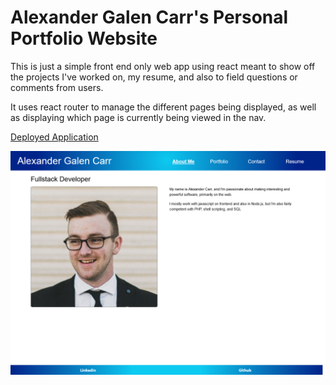 # Alexander Galen Carr's Personal Portfolio Website

This is just a simple front end only web app using react meant to show off the projects I've worked on, my resume, and also to field questions or comments from users.

It uses react router to manage the different pages being displayed, as well as displaying which page is currently being viewed in the nav.

[Deployed Application](https://alexandergalen.github.io/react-portfolio/)

![screenshot of portfolio](portfolio.png)
